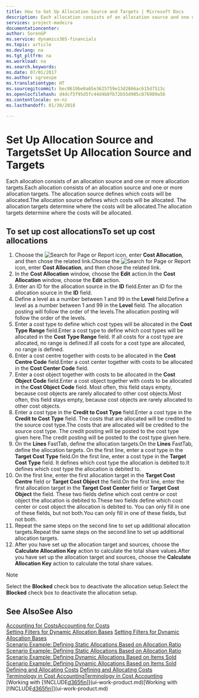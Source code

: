 ```yaml
---
title: How to Set Up Allocation Source and Targets | Microsoft Docs
description: Each allocation consists of an allocation source and one or more allocation targets. The allocation source defines which costs will be allocated. The allocation targets determine where the costs will be allocated.
services: project-madeira
documentationcenter: 
author: SorenGP
ms.service: dynamics365-financials
ms.topic: article
ms.devlang: na
ms.tgt_pltfrm: na
ms.workload: na
ms.search.keywords: 
ms.date: 07/01/2017
ms.author: sgroespe
ms.translationtype: HT
ms.sourcegitcommit: bec0619be0a65e3625759e13d2866ac615d7513c
ms.openlocfilehash: d4dcf5f95d5fc44d4b8fb72b55d905c876989a56
ms.contentlocale: en-nz
ms.lasthandoff: 01/30/2018

---
```

# <a name="set-up-allocation-source-and-targets"></a><span data-ttu-id="a9334-105">Set Up Allocation Source and Targets</span><span class="sxs-lookup"><span data-stu-id="a9334-105">Set Up Allocation Source and Targets</span></span>
<span data-ttu-id="a9334-106">Each allocation consists of an allocation source and one or more allocation targets.</span><span class="sxs-lookup"><span data-stu-id="a9334-106">Each allocation consists of an allocation source and one or more allocation targets.</span></span> <span data-ttu-id="a9334-107">The allocation source defines which costs will be allocated.</span><span class="sxs-lookup"><span data-stu-id="a9334-107">The allocation source defines which costs will be allocated.</span></span> <span data-ttu-id="a9334-108">The allocation targets determine where the costs will be allocated.</span><span class="sxs-lookup"><span data-stu-id="a9334-108">The allocation targets determine where the costs will be allocated.</span></span>  

## <a name="to-set-up-cost-allocations"></a><span data-ttu-id="a9334-109">To set up cost allocations</span><span class="sxs-lookup"><span data-stu-id="a9334-109">To set up cost allocations</span></span>  
1.  <span data-ttu-id="a9334-110">Choose the ![Search for Page or Report](media/ui-search/search_small.png "Search for Page or Report icon") icon, enter **Cost Allocation**, and then chose the related link.</span><span class="sxs-lookup"><span data-stu-id="a9334-110">Choose the ![Search for Page or Report](media/ui-search/search_small.png "Search for Page or Report icon") icon, enter **Cost Allocation**, and then chose the related link.</span></span>  
2.  <span data-ttu-id="a9334-111">In the **Cost Allocation** window, choose the **Edit** action.</span><span class="sxs-lookup"><span data-stu-id="a9334-111">In the **Cost Allocation** window, choose the **Edit** action.</span></span>  
3.  <span data-ttu-id="a9334-112">Enter an ID for the allocation source in the **ID** field.</span><span class="sxs-lookup"><span data-stu-id="a9334-112">Enter an ID for the allocation source in the **ID** field.</span></span>  
4.  <span data-ttu-id="a9334-113">Define a level as a number between 1 and 99 in the **Level** field.</span><span class="sxs-lookup"><span data-stu-id="a9334-113">Define a level as a number between 1 and 99 in the **Level** field.</span></span> <span data-ttu-id="a9334-114">The allocation posting will follow the order of the levels.</span><span class="sxs-lookup"><span data-stu-id="a9334-114">The allocation posting will follow the order of the levels.</span></span>  
5.  <span data-ttu-id="a9334-115">Enter a cost type to define which cost types will be allocated in the **Cost Type Range** field.</span><span class="sxs-lookup"><span data-stu-id="a9334-115">Enter a cost type to define which cost types will be allocated in the **Cost Type Range** field.</span></span> <span data-ttu-id="a9334-116">If all costs for a cost type are allocated, no range is defined.</span><span class="sxs-lookup"><span data-stu-id="a9334-116">If all costs for a cost type are allocated, no range is defined.</span></span>  
6.  <span data-ttu-id="a9334-117">Enter a cost centre together with costs to be allocated in the **Cost Centre Code** field.</span><span class="sxs-lookup"><span data-stu-id="a9334-117">Enter a cost center together with costs to be allocated in the **Cost Center Code** field.</span></span>  
7.  <span data-ttu-id="a9334-118">Enter a cost object together with costs to be allocated in the **Cost Object Code** field.</span><span class="sxs-lookup"><span data-stu-id="a9334-118">Enter a cost object together with costs to be allocated in the **Cost Object Code** field.</span></span> <span data-ttu-id="a9334-119">Most often, this field stays empty, because cost objects are rarely allocated to other cost objects.</span><span class="sxs-lookup"><span data-stu-id="a9334-119">Most often, this field stays empty, because cost objects are rarely allocated to other cost objects.</span></span>  
8.  <span data-ttu-id="a9334-120">Enter a cost type in the **Credit to Cost Type** field.</span><span class="sxs-lookup"><span data-stu-id="a9334-120">Enter a cost type in the **Credit to Cost Type** field.</span></span> <span data-ttu-id="a9334-121">The costs that are allocated will be credited to the source cost type.</span><span class="sxs-lookup"><span data-stu-id="a9334-121">The costs that are allocated will be credited to the source cost type.</span></span> <span data-ttu-id="a9334-122">The credit posting will be posted to the cost type given here.</span><span class="sxs-lookup"><span data-stu-id="a9334-122">The credit posting will be posted to the cost type given here.</span></span>  
9. <span data-ttu-id="a9334-123">On the **Lines** FastTab, define the allocation targets.</span><span class="sxs-lookup"><span data-stu-id="a9334-123">On the **Lines** FastTab, define the allocation targets.</span></span> <span data-ttu-id="a9334-124">On the first line, enter a cost type in the **Target Cost Type** field.</span><span class="sxs-lookup"><span data-stu-id="a9334-124">On the first line, enter a cost type in the **Target Cost Type** field.</span></span> <span data-ttu-id="a9334-125">It defines which cost type the allocation is debited to.</span><span class="sxs-lookup"><span data-stu-id="a9334-125">It defines which cost type the allocation is debited to.</span></span>  
10. <span data-ttu-id="a9334-126">On the first line, enter the first allocation target in the **Target Cost Centre** field or **Target Cost Object** the field.</span><span class="sxs-lookup"><span data-stu-id="a9334-126">On the first line, enter the first allocation target in the **Target Cost Center** field or **Target Cost Object** the field.</span></span> <span data-ttu-id="a9334-127">These two fields define which cost centre or cost object the allocation is debited to.</span><span class="sxs-lookup"><span data-stu-id="a9334-127">These two fields define which cost center or cost object the allocation is debited to.</span></span> <span data-ttu-id="a9334-128">You can only fill in one of these fields, but not both.</span><span class="sxs-lookup"><span data-stu-id="a9334-128">You can only fill in one of these fields, but not both.</span></span>  
11. <span data-ttu-id="a9334-129">Repeat the same steps on the second line to set up additional allocation targets.</span><span class="sxs-lookup"><span data-stu-id="a9334-129">Repeat the same steps on the second line to set up additional allocation targets.</span></span>  
12. <span data-ttu-id="a9334-130">After you have set up the allocation target and sources, choose the **Calculate Allocation Key** action to calculate the total share values.</span><span class="sxs-lookup"><span data-stu-id="a9334-130">After you have set up the allocation target and sources, choose the **Calculate Allocation Key** action to calculate the total share values.</span></span>  

> [!NOTE]  
>  <span data-ttu-id="a9334-131">Select the **Blocked** check box to deactivate the allocation setup.</span><span class="sxs-lookup"><span data-stu-id="a9334-131">Select the **Blocked** check box to deactivate the allocation setup.</span></span>  

## <a name="see-also"></a><span data-ttu-id="a9334-132">See Also</span><span class="sxs-lookup"><span data-stu-id="a9334-132">See Also</span></span>  
[<span data-ttu-id="a9334-133">Accounting for Costs</span><span class="sxs-lookup"><span data-stu-id="a9334-133">Accounting for Costs</span></span>](finance-manage-cost-accounting.md)  
 <span data-ttu-id="a9334-134">[Setting Filters for Dynamic Allocation Bases](finance-setting-filters-for-dynamic-allocation-bases.md) </span><span class="sxs-lookup"><span data-stu-id="a9334-134">[Setting Filters for Dynamic Allocation Bases](finance-setting-filters-for-dynamic-allocation-bases.md) </span></span>  
 <span data-ttu-id="a9334-135">[Scenario Example: Defining Static Allocations Based on Allocation Ratio](finance-scenario-example-defining-static-allocations-based-on-allocation-ratio.md) </span><span class="sxs-lookup"><span data-stu-id="a9334-135">[Scenario Example: Defining Static Allocations Based on Allocation Ratio](finance-scenario-example-defining-static-allocations-based-on-allocation-ratio.md) </span></span>  
 <span data-ttu-id="a9334-136">[Scenario Example: Defining Dynamic Allocations Based on Items Sold](finance-scenario-example-defining-dynamic-allocations-based-on-items-sold.md) </span><span class="sxs-lookup"><span data-stu-id="a9334-136">[Scenario Example: Defining Dynamic Allocations Based on Items Sold](finance-scenario-example-defining-dynamic-allocations-based-on-items-sold.md) </span></span>  
 <span data-ttu-id="a9334-137">[Defining and Allocating Costs](finance-define-and-allocate-costs.md) </span><span class="sxs-lookup"><span data-stu-id="a9334-137">[Defining and Allocating Costs](finance-define-and-allocate-costs.md) </span></span>  
 [<span data-ttu-id="a9334-138">Terminology in Cost Accounting</span><span class="sxs-lookup"><span data-stu-id="a9334-138">Terminology in Cost Accounting</span></span>](finance-terminology-in-cost-accounting.md)  
 <span data-ttu-id="a9334-139">[Working with [!INCLUDE[d365fin](includes/d365fin_md.md)]](ui-work-product.md)</span><span class="sxs-lookup"><span data-stu-id="a9334-139">[Working with [!INCLUDE[d365fin](includes/d365fin_md.md)]](ui-work-product.md)</span></span>

